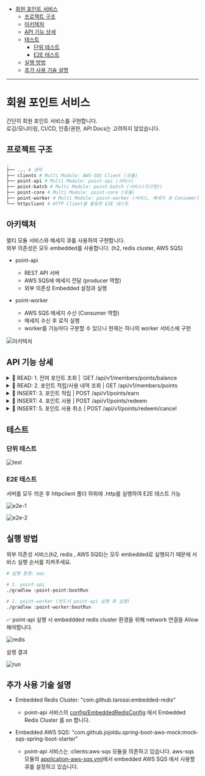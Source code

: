 - [회원 포인트 서비스](#회원-포인트-서비스)
  - [프로젝트 구조](#프로젝트-구조)
  - [아키텍처](#아키텍처)
  - [API 기능 상세](#api-기능-상세)
  - [테스트](#테스트)
    - [단위 테스트](#단위-테스트)
    - [E2E 테스트](#e2e-테스트)
  - [실행 방법](#실행-방법)
  - [추가 사용 기술 설명](#추가-사용-기술-설명)

---

# 회원 포인트 서비스

간단히 회원 포인트 서비스를 구현합니다.  
로깅/모니터링, CI/CD, 인증/권한, API Docs는 고려하지 않았습니다.

## 프로젝트 구조
```bash
.
├── ... # 생략
├── clients # Multi Module: AWS-SQS Client (모듈)
├── point-api # Multi Module: point-api (서비스)
├── point-batch # Multi Module: point-batch (서비스(미구현))
├── point-core # Multi Module: point-core (모듈)
├── point-worker # Multi Module: point-worker (서비스, 메세지 큐 Consumer)
└── httpclient # HTTP Client를 활용한 E2E 테스트

```

## 아키텍처

멀티 모듈 서비스와 메세지 큐를 사용하여 구현합니다.   
외부 의존성은 모두 embedded를 사용합니다. (h2, redis cluster, AWS SQS)  

- point-api
  - REST API 서버
  - AWS SQS에 메세지 전달 (producer 역할)
  - 외부 의존성 Embedded 설정과 실행

- point-worker
  - AWS SQS 메세지 수신 (Consumer 역할)
  - 메세지 수신 후 로직 실행
  - worker를 기능마다 구분할 수 있으나 현재는 하나의 worker 서비스에 구현


![아키텍처](https://github.com/ku-kim/point-project/assets/57086195/d6cc4646-f135-41c4-a057-23ff18a1714d.jpeg)


## API 기능 상세


<details>
<summary> 📑 READ: 1. 잔여 포인트 조회 | `GET /api/v1/members/points/balance</summary>
<div markdown="1">

- redis를 활용하여 회원의 잔여 포인트를 조회합니다.
- 포인트 적립 / 사용 / 사용 취소 api 호출 시 잔여 포인트도 함께 업데이트 됩니다.

<details>
<summary> ✅ API Request / Response</summary>
<div markdown="1">

Request

```
GET {{point-api-host}}/api/v1/members/points/balance
Content-Type: application/json
X_MEMBER_ID: 10
```

Response OK

```
HTTP/1.1 200 
Content-Type: application/json
Transfer-Encoding: chunked
Date: Mon, 19 Jun 2023 12:18:18 GMT
Keep-Alive: timeout=60
Connection: keep-alive

{
  "code": "000",
  "message": "정상 처리",
  "data": {
    "memberId": 10,
    "point": 100.00
  }
}
```

</div>
</details>

</div>
</details>

<details>
<summary> 📑 READ: 2. 포인트 적립/사용 내역 조회 | GET /api/v1/members/points </summary>
<div markdown="1">

- 회원의 포인트 적립 / 사용 내역을 조회합니다.
- 단, 포인트 사용 취소 시 취소 내역은 조회하지 않고, 이전에 사용된 사용 내역도 취소되었기에 조회되지 않습니다.  
- 페이징 기능을 지원합니다.  

<details>
<summary> ✅ API Request / Response</summary>
<div markdown="1">

Request

```
# 페이징 가능
GET {{point-api-host}}/api/v1/members/points?page=2&size=2
Content-Type: application/json
X_MEMBER_ID: 10
```

Response OK

```
HTTP/1.1 200 
Content-Type: application/json
Transfer-Encoding: chunked
Date: Mon, 19 Jun 2023 12:22:53 GMT
Keep-Alive: timeout=60
Connection: keep-alive

{
  "code": "000",
  "message": "정상 처리",
  "data": {
    "content": [
      {
        "searchId": "p-20230619212245106-e4056be6",
        "tradeId": "d851e365-a8c5-4758-b729-ec96ac4ea169",
        "messageId": "20230619212244998-1b5defc4",
        "eventType": "SAVE",
        "eventDetailType": "SAVE_EVENT",
        "point": 100.00,
        "description": "로그인 적립",
        "memberId": 10,
        "expirationDate": "2024-06-19T21:22:45.10524",
        "createdDate": "2023-06-19T21:22:45.133214"
      },
      {
        "searchId": "p-20230619210420041-d47257c1",
        "tradeId": "fe11c694-6162-4057-8f36-211f3495363a",
        "messageId": "20230619210419842-f8821a74",
        "eventType": "SAVE",
        "eventDetailType": "SAVE_EVENT",
        "point": 100.00,
        "description": "로그인 적립",
        "memberId": 10,
        "expirationDate": "2024-06-19T21:04:20.040752",
        "createdDate": "2023-06-19T21:04:20.119929"
      }
    ],
    "pageable": {
      "sort": {
        "empty": true,
        "unsorted": true,
        "sorted": false
      },
      "offset": 2,
      "pageSize": 2,
      "pageNumber": 1,
      "unpaged": false,
      "paged": true
    },
    "totalPages": 2,
    "totalElements": 4,
    "last": true,
    "size": 2,
    "number": 1,
    "sort": {
      "empty": true,
      "unsorted": true,
      "sorted": false
    },
    "numberOfElements": 2,
    "first": false,
    "empty": false
  }
}
```

Response 400
```
HTTP/1.1 400 
Content-Type: application/json
Transfer-Encoding: chunked
Date: Mon, 19 Jun 2023 12:21:53 GMT
Connection: close

{
  "code": "S101",
  "message": "정렬을 허용하지 않습니다.",
  "data": null
}
```
</div>
</details>


</div>
</details>

<details>
<summary> 📑 INSERT: 3. 포인트 적립 | POST /api/v1/points/earn </summary>
<div markdown="1">

1. point-api가 포인트 적립 API 요청을 받고 AWS SQS에 메세지를 전송합니다.
2. point-worker가 해당 메세지를 수신합니다.
3. point-worker가 `point`, `point-history` 스키마를 업데이트 합니다.


<details>
<summary> ✅ API Request / Response</summary>
<div markdown="1">

Request

```
POST {{point-api-host}}/api/v1/points/earn
Content-Type: application/json
X_MEMBER_ID: 10

{
  "tradeId": "{{$uuid}}",
  "eventType": "SAVE",
  "eventDetailType": "SAVE_BUY",
  "earnPoint": 100,
  "description": "A 제품 구입"
}
```

Response OK

```
HTTP/1.1 200 
Content-Type: application/json
Transfer-Encoding: chunked
Date: Mon, 19 Jun 2023 12:04:20 GMT
Keep-Alive: timeout=60
Connection: keep-alive

{
  "code": "000",
  "message": "정상 처리",
  "data": {
    "messageId": "20230619210419842-f8821a74",
    "tradeNo": "fe11c694-6162-4057-8f36-211f3495363a",
    "eventType": "SAVE",
    "eventDetailType": "SAVE_BUY",
    "point": 100,
    "memberId": 10
  }
}
```

Response 400

```
HTTP/1.1 400 
Content-Type: application/json
Transfer-Encoding: chunked
Date: Mon, 19 Jun 2023 12:15:33 GMT
Connection: close

{
  "code": "S001",
  "message": "요청 값 확인 필요",
  "data": null
}
```

</div>
</details>

</div>
</details>

<details>
<summary> 📑 INSERT: 4. 포인트 사용 | POST /api/v1/points/redeem</summary>
<div markdown="1">

1. point-api가 포인트 사용 API 요청을 받습니다.
2. point-api가 포인트 사용 유효성 검증 후 `point` 스키마를 업데이트합니다.
3. point-api가 AWS SQS에 메세지를 전송합니다.
4. point-worker가 해당 메세지를 수신합니다.
5. point-worker가 적립된 순서대로 `point-history` 스키마에 업데이트를 하여 포인트를 사용합니다.


<details>
<summary> ✅ API Request / Response</summary>
<div markdown="1">

Request

```
POST {{point-api-host}}/api/v1/points/redeem
Content-Type: application/json
X_MEMBER_ID: 119
```

Reponse OK

```
HTTP/1.1 200 
Content-Type: application/json
Transfer-Encoding: chunked
Date: Mon, 19 Jun 2023 12:23:45 GMT
Keep-Alive: timeout=60
Connection: keep-alive

{
  "code": "000",
  "message": "정상 처리",
  "data": {
    "messageId": "20230619212345295-e479d1f1",
    "tradeNo": "custom-trade-id-2",
    "eventType": "USE",
    "eventDetailType": "USE_BUY",
    "point": -700,
    "memberId": 119
  }
}
```

</div>
</details>

</div>
</details>

<details>
<summary> 📑 INSERT: 5. 포인트 사용 취소 | POST /api/v1/points/redeem/cancel</summary>
<div markdown="1">

1. point-api가 포인트 사용 취소 API 요청을 받습니다.
2. point-api가 포인트 사용 취소 유효성 검증 후 `point` 스키마를 업데이트합니다.
3. point-api가 AWS SQS에 메세지를 전송합니다.
4. point-worker가 해당 메세지를 수신합니다.
5. point-worker가 사용된 포인트 내역들을 `point-history` 스키마에 업데이트를 하여 포인트 사용을 취소합니다.

<details>
<summary> ✅ API Request / Response</summary>
<div markdown="1">

Request

```
POST {{point-api-host}}/api/v1/points/redeem/cancel
Content-Type: application/json
X_MEMBER_ID: 119
```

Response OK

```
HTTP/1.1 200 
Content-Type: application/json
Transfer-Encoding: chunked
Date: Mon, 19 Jun 2023 12:24:21 GMT
Keep-Alive: timeout=60
Connection: keep-alive

{
  "code": "000",
  "message": "정상 처리",
  "data": {
    "messageId": "20230619212420992-13ce8da4",
    "originSearchId": "p-20230619212345295-ceac795e",
    "tradeNo": "custom-trade-id-2",
    "eventType": "CANCEL",
    "eventDetailType": "USE_CANCEL",
    "point": 700.00,
    "memberId": 119
  }
}
```
</div>
</details>

</div>
</details>



## 테스트

### 단위 테스트

![test](https://github.com/ku-kim/point-project/assets/57086195/53cf22ed-4934-4985-8922-dcd05e876657)

### E2E 테스트

서버를 모두 띄운 후 httpclient 폴더 하위에 .http를 실행하여 E2E 테스트 가능

![e2e-1](https://github.com/ku-kim/point-project/assets/57086195/4e26ed8b-d1de-4dd3-a464-1213b51eb730)

![e2e-2](https://github.com/ku-kim/point-project/assets/57086195/5c71c57e-3273-4662-acb6-0c1ea97159ed)




## 실행 방법

외부 의존성 서비스(h2, redis , AWS SQS)는 모두 embedded로 실행되기 때문에 서비스 실행 순서를 지켜주세요.

```bash
# 실행 환경: mac

# 1. point-api 
./gradlew :point-point:bootRun

# 2. point-worker (반드시 point-api 실행 후 실행)
./gradlew :point-worker:bootRun
```

✅ point-api 실행 시 embeddded redis cluster 환경을 위해 network 연결을 Allow 해야합니다.

![redis](https://github.com/ku-kim/point-project/assets/57086195/6d3e13bb-d83c-43cf-9a83-21833693f141)


실행 결과

![run](https://github.com/ku-kim/point-project/assets/57086195/fbeec931-5d9c-45be-b7c6-a353ee0143f0)


## 추가 사용 기술 설명

- Embedded Redis Cluster: "com.github.tarossi:embedded-redis" 
  - point-api 서비스의 [config/EmbeddedRedisConfig](https://github.com/ku-kim/point-project/blob/main/point-api/src/main/java/com/github/kukim/point/api/config/EmbeddedRedisConfig.java) 에서 Embedded Redis Cluster 를 on 합니다.

- Embedded AWS SQS: "com.github.jojoldu.spring-boot-aws-mock:mock-sqs-spring-boot-starter"  
    - point-api 서비스는 :clients:aws-sqs 모듈을 의존하고 있습니다. aws-sqs 모듈의 [application-aws-sqs.yml](https://github.com/ku-kim/point-project/blob/main/clients/aws-sqs/src/main/resources/application-aws-sqs.yml)에서 embedded AWS SQS 에서 사용할 큐를 설정하고 있습니다.
